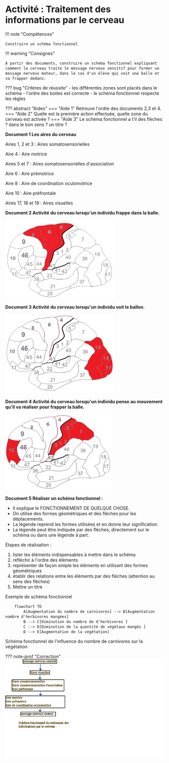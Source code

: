# Activité : Traitement des informations par le cerveau

!!! note "Compétences"

    Construire un schéma fonctionnel
 

!!! warning "Consignes"

    À partir des documents, construire un schéma fonctionnel expliquant comment le cerveau traite le message nerveux sensitif pour former un message nerveux moteur, dans le cas d'un élève qui voit une balle et va frapper dedans.
    
??? bug "Critères de réussite"
    - les différentes zones sont placés dans le schéma
    - l'ordre des boites est correcte
    - le schéma fonctionnel respecte les règles

??? abstract "Aides"
    === "Aide 1"
        Retrouve l'ordre des documents 2,3 et 4.
    === "Aide 2"
        Quelle est la première action effectuée, quelle zone du cerveau est activée ?
    === "Aide 3"
        Le schéma fonctionnel a t'il des flèches  ? dans le bon sens ? un titre ?
        

**Document 1 Les aires du cerveau**

Aires 1, 2 et 3 : Aires somatosensorielles

Aire 4 : Aire motrice

Aires 5 et 7 : Aires somatosensorielles d'association

Aire 6 : Aire prémotrice

Aire 8 : Aire de coordination oculomotrice

Aire 10 : Aire préfrontale

Aires 17, 18 et 19 : Aires visuelles


**Document 2 Activité du cerveau lorsqu'un individu frappe dans la balle.**

![](Pictures/cerveauFrappe.png)


**Document 3 Activité du cerveau lorsqu'un individu voit le ballon.**

![](Pictures/cerveauVoir.png)


**Document 4 Activité du cerveau lorsqu'un individu pense au mouvement qu'il va réaliser pour frapper la balle.**

![](Pictures/cerveauPense.png)



**Document 5 Réaliser un schéma fonctionnel :**

- Il explique le FONCTIONNEMENT DE QUELQUE CHOSE.
- On utilise des formes géométriques et des flèches pour les déplacements.  
- La légende reprend les formes utilisées et en donne leur signification.  
- La légende peut être indiquée par des flèches, directement sur le schéma ou dans une légende à part.

Étapes de réalisation :
1. lister les éléments indispensables à mettre dans le schéma
2. réfléchir à l'ordre des éléments
3. représenter de façon simple les éléments en utilisant des formes géométriques
4. établir des relations entre les éléments par des flèches (attention au sens des flèches)
5. Mettre un titre

Exemple de schéma fonctionnel
```mermaid
    flowchart TD
        A[Augmentation du nombre de carnivores] --> B[Augmentation nombre d'herbivores mangées] 
        B --> C[Diminution du nombre de d'herbivores ] 
        C --> D[Diminution de la quantité de végétaux mangés ]
        D --> E[Augmentation de la végétation]

```
Schéma fonctionnel de l'influence du nombre de carnivores sur la végétation


??? note-prof "Correction"
    ![](Pictures/correctSchemaTraitementCerveau.png)


